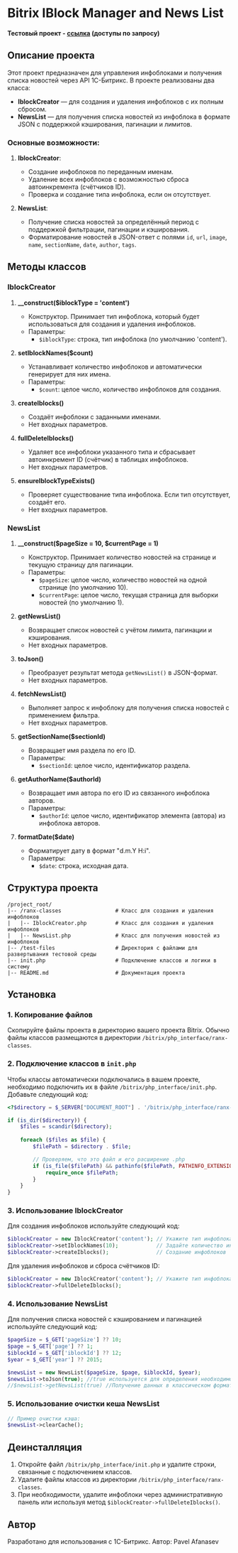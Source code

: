 
# Bitrix IBlock Manager and News List
#### Тестовый проект - <a href="http://ranx.intrider-dev.ru/">ссылка</a> (доступы по запросу)

## Описание проекта

Этот проект предназначен для управления инфоблоками и получения списка новостей через API 1С-Битрикс. В проекте реализованы два класса:

- **IblockCreator** — для создания и удаления инфоблоков с их полным сбросом.
- **NewsList** — для получения списка новостей из инфоблока в формате JSON с поддержкой кэширования, пагинации и лимитов.

### Основные возможности:

1. **IblockCreator**:
   - Создание инфоблоков по переданным именам.
   - Удаление всех инфоблоков с возможностью сброса автоинкремента (счётчиков ID).
   - Проверка и создание типа инфоблока, если он отсутствует.

2. **NewsList**:
   - Получение списка новостей за определённый период с поддержкой фильтрации, пагинации и кэширования.
   - Форматирование новостей в JSON-ответ с полями `id`, `url`, `image`, `name`, `sectionName`, `date`, `author`, `tags`.

## Методы классов

### IblockCreator

1. **__construct($iblockType = 'content')**
   - Конструктор. Принимает тип инфоблока, который будет использоваться для создания и удаления инфоблоков.
   - Параметры:
     - `$iblockType`: строка, тип инфоблока (по умолчанию 'content').

2. **setIblockNames($count)**
   - Устанавливает количество инфоблоков и автоматически генерирует для них имена.
   - Параметры:
     - `$count`: целое число, количество инфоблоков для создания.

3. **createIblocks()**
   - Создаёт инфоблоки с заданными именами.
   - Нет входных параметров.

4. **fullDeleteIblocks()**
   - Удаляет все инфоблоки указанного типа и сбрасывает автоинкремент ID (счётчик) в таблицах инфоблоков.
   - Нет входных параметров.

5. **ensureIblockTypeExists()**
   - Проверяет существование типа инфоблока. Если тип отсутствует, создаёт его.
   - Нет входных параметров.

### NewsList

1. **__construct($pageSize = 10, $currentPage = 1)**
   - Конструктор. Принимает количество новостей на странице и текущую страницу для пагинации.
   - Параметры:
     - `$pageSize`: целое число, количество новостей на одной странице (по умолчанию 10).
     - `$currentPage`: целое число, текущая страница для выборки новостей (по умолчанию 1).

2. **getNewsList()**
   - Возвращает список новостей с учётом лимита, пагинации и кэширования.
   - Нет входных параметров.

3. **toJson()**
   - Преобразует результат метода `getNewsList()` в JSON-формат.
   - Нет входных параметров.

4. **fetchNewsList()**
   - Выполняет запрос к инфоблоку для получения списка новостей с применением фильтра.
   - Нет входных параметров.

5. **getSectionName($sectionId)**
   - Возвращает имя раздела по его ID.
   - Параметры:
     - `$sectionId`: целое число, идентификатор раздела.

6. **getAuthorName($authorId)**
   - Возвращает имя автора по его ID из связанного инфоблока авторов.
   - Параметры:
     - `$authorId`: целое число, идентификатор элемента (автора) из инфоблока авторов.

7. **formatDate($date)**
   - Форматирует дату в формат "d.m.Y H:i".
   - Параметры:
     - `$date`: строка, исходная дата.

## Структура проекта

```
/project_root/
|-- /ranx-classes                 # Класс для создания и удаления инфоблоков
|   |-- IblockCreator.php         # Класс для создания и удаления инфоблоков
|   |-- NewsList.php              # Класс для получения новостей из инфоблоков
|-- /test-files                   # Директория с файлами для развертывания тестовой среды
|-- init.php                      # Подключение классов и логики в систему
|-- README.md                     # Документация проекта
```

## Установка

### 1. Копирование файлов

Скопируйте файлы проекта в директорию вашего проекта Bitrix. Обычно файлы классов размещаются в директории `/bitrix/php_interface/ranx-classes`.

### 2. Подключение классов в `init.php`

Чтобы классы автоматически подключались в вашем проекте, необходимо подключить их в файле `/bitrix/php_interface/init.php`. Добавьте следующий код:

```php
<?$directory = $_SERVER["DOCUMENT_ROOT"] . '/bitrix/php_interface/ranx-classes';

if (is_dir($directory)) {
    $files = scandir($directory);
    
    foreach ($files as $file) {
        $filePath = $directory . $file;

        // Проверяем, что это файл и его расширение .php
        if (is_file($filePath) && pathinfo($filePath, PATHINFO_EXTENSION) === 'php') {
            require_once $filePath;
        }
    }
}
```

### 3. Использование IblockCreator

Для создания инфоблоков используйте следующий код:

```php
$iblockCreator = new IblockCreator('content'); // Укажите тип инфоблока
$iblockCreator->setIblockNames(10);            // Задайте количество инфоблоков
$iblockCreator->createIblocks();               // Создание инфоблоков
```

Для удаления инфоблоков и сброса счётчиков ID:

```php
$iblockCreator = new IblockCreator('content'); // Укажите тип инфоблока
$iblockCreator->fullDeleteIblocks();
```

### 4. Использование NewsList

Для получения списка новостей с кэшированием и пагинацией используйте следующий код:

```php
$pageSize = $_GET['pageSize'] ?? 10;
$page = $_GET['page'] ?? 1;
$iblockId = $_GET['iblockId'] ?? 12;
$year = $_GET['year'] ?? 2015;

$newsList = new NewsList($pageSize, $page, $iblockId, $year);
$newsList->toJson(true); //true используется для определения необходимости вывода вместо return в методе
//$newsList->getNewsList(true) //Получение данных в классическом формате массива PHP
```

### 5. Использование очистки кеша NewsList

```php
// Пример очистки кэша:
$newsList->clearCache();
```

## Деинсталляция

1. Откройте файл `/bitrix/php_interface/init.php` и удалите строки, связанные с подключением классов.
2. Удалите файлы классов из директории `/bitrix/php_interface/ranx-classes`.
3. При необходимости, удалите инфоблоки через административную панель или используя метод `$iblockCreator->fullDeleteIblocks()`.

## Автор

Разработано для использования с 1С-Битрикс. Автор: Pavel Afanasev
